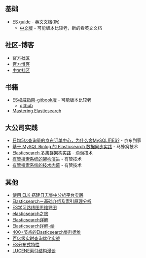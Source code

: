 ## 基础

- [ES guide](https://www.elastic.co/guide/index.html)  - 英文文档(新)
  - [中文版](https://www.elastic.co/guide/cn/index.html) - 可能版本比较老，新的看英文文档



## 社区-博客

- [官方社区](https://www.elastic.co/cn/community/)
- [官方博客](https://www.elastic.co/cn/blog/)
- [中文社区](https://elasticsearch.cn/)



## 书籍

- [ES权威指南-gitbook版](https://es.xiaoleilu.com/index.html) - 可能版本比较老
  - [github](https://github.com/elasticsearch-cn/elasticsearch-definitive-guide)
- [Mastering Elasticsearch](https://doc.yonyoucloud.com/doc/mastering-elasticsearch/index.html)



## 大公司实践

- [日均5亿查询量的京东订单中心，为什么舍MySQL用ES?](https://mp.weixin.qq.com/s/QQ0M6C5G2LwIKhBdEmnnXA) - 京东到家
- [基于 MySQL Binlog 的 Elasticsearch 数据同步实践](https://mp.weixin.qq.com/s/kzd0KG_TRyv-IHc0a9QHwg) - 马蜂窝技术
- [Elasticsearch 多集群架构实践](https://mp.weixin.qq.com/s/rEXd3h5q_kBUXMQmQEBj3Q) - 滴滴技术
- [有赞搜索系统的架构演进](https://tech.youzan.com/search-tech-1/) - 有赞技术
- [有赞搜索系统的技术内幕](https://tech.youzan.com/search-tech-2/) - 有赞技术



## 其他

- [使用 ELK 搭建日志集中分析平台实践](https://wsgzao.github.io/post/elk/)
- [Elasticsearch－基础介绍及索引原理分析](https://www.cnblogs.com/dreamroute/p/8484457.html)
- [ES学习路线图思维导图](https://mp.weixin.qq.com/s/z8-wYwalrkUWWSamL4bkIQ)
- [elasticsearch之旅](https://blog.csdn.net/boling_cavalry/column/info/32743)
- [Elasticsearch详解](https://www.jianshu.com/p/28fb017be7a7)
- [Elasticsearch详解-续](https://www.jianshu.com/p/8e22558dc8a1)
- [400+节点的Elasticsearch集群运维](https://mp.weixin.qq.com/s/ekKn9YCJMvmID-3rpoJfDA)
- [百亿级实时查询优化实战](https://mp.weixin.qq.com/s/UV6NoI6-Y3Zh4BR-m5jP8w)
- [ES分布式特性](http://laijianfeng.org/2018/08/Elasticsearch-%E5%88%86%E5%B8%83%E5%BC%8F%E7%89%B9%E6%80%A7/)
- [LUCENE索引结构漫谈](http://vearne.cc/archives/616)

